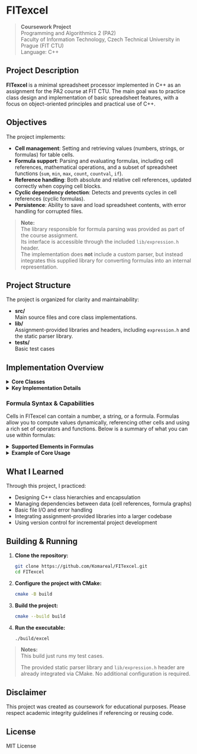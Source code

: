 # FITexcel

> **Coursework Project**  
> Programming and Algorithmics 2 (PA2)  
> Faculty of Information Technology, Czech Technical University in Prague (FIT CTU)  
> Language: C++

## Project Description

**FITexcel** is a minimal spreadsheet processor implemented in C++ as an assignment for the PA2 course at FIT CTU. The main goal was to practice class design and implementation of basic spreadsheet features, with a focus on object-oriented principles and practical use of C++.

## Objectives

The project implements:

- **Cell management**: Setting and retrieving values (numbers, strings, or formulas) for table cells.
- **Formula support**: Parsing and evaluating formulas, including cell references, mathematical operations, and a subset of spreadsheet functions (`sum`, `min`, `max`, `count`, `countval`, `if`).
- **Reference handling**: Both absolute and relative cell references, updated correctly when copying cell blocks.
- **Cyclic dependency detection**: Detects and prevents cycles in cell references (cyclic formulas).
- **Persistence**: Ability to save and load spreadsheet contents, with error handling for corrupted files.

> **Note:**  
> The library responsible for formula parsing was provided as part of the course assignment.  
> Its interface is accessible through the included `lib/expression.h` header.  
> The implementation does **not** include a custom parser, but instead integrates this supplied library for converting formulas into an internal representation.

## Project Structure

The project is organized for clarity and maintainability:

- **src/**  
  Main source files and core class implementations.
- **lib/**  
  Assignment-provided libraries and headers, including `expression.h` and the static parser library.
- **tests/**  
  Basic test cases

## Implementation Overview

<details>
<summary><strong>Core Classes</strong></summary>

- **CSpreadsheet**  
  The main interface and data holder for the spreadsheet.   
  - Stores all cell data 
  - Provides methods to set, erase, copy, and retrieve cell values.
  - Handles spreadsheet persistence (`save`/`load` with checksums and custom text format).
  - Manages dependency tracking and triggers for value recalculation.

- **CCell**  
  Represents a single cell (number, string, or formula).
  - Stores the formula as a parsed AST (via provided parser).
  - Caches its computed value for efficiency and tracks when recalculation is needed.
  - Holds a reference manager for dependency tracking (`CRefManager`), and its own cycle detection state.
  - Exposes methods for value computation and copying.

- **CPos**  
  Abstraction of a cell’s location (column/row) with support for absolute and relative references.
  - Provides parsing, validation, and conversion (e.g., from `A1`/`$B$2` into indices).

- **CRefManager**  
  Internal utility to manage all references a cell holds to other cells.
  - Handles reference updates for relative/absolute addressing.
  - Supports moving references during range copy operations.

- **CExpressionBuilder (CBuilder)**  
  Implements the interface for the provided parser library.
  - Builds the AST for formulas, mapping parsed tokens to node objects.
  - Supports all implemented spreadsheet functions and operators.

- **CValue**  
  A variant type representing a cell’s evaluated value (number, string, or undefined).
  - Used throughout for value passing, comparison, and checks.

- **AST Node Classes (e.g., AASTNode, CASTValNode, CASTBinaryNode, etc.)**  
  - Internal hierarchy for the parsed formula AST.
  - Each type of operation or value (literal, reference, function call, binary/unary op) is a separate node class.
  - Used for efficient and recursive evaluation of formulas.

</details>

<details>
<summary><strong>Key Implementation Details</strong></summary>

- **Formula Parsing & Evaluation**  
  Formulas are parsed using a provided external library. When a formula is entered, it’s converted into an AST via the builder, enabling fast reevaluation on cell changes.

- **Dependency Management & Cycle Detection**  
  When cells refer to each other (directly or transitively), dependencies are tracked to ensure updates propagate correctly. The implementation actively detects cyclic dependencies—if a formula would introduce a cycle, the update is rejected, preventing infinite recursion.

- **Persistence & Error Handling**  
  The spreadsheet can be saved to and loaded from a custom text format. Each save includes a checksum to detect file corruption, and the load method validates this before reconstructing the spreadsheet. Robust error handling ensures that invalid or corrupt files do not crash the program.

- **Cell Reference Handling**  
  Both absolute and relative references are supported, and are updated dynamically when copying or filling cell ranges. The CPos utility parses, validates, and manipulates reference strings, supporting features like mixed reference types and range selection.

- **Performance Considerations**  
  Each cell caches its computed value and tracks when it was last valid. This avoids unnecessary recomputation and ensures that recalculation only occurs when dependencies change. The use of the AST structure, efficient hashing, and run-counters further optimizes performance for bulk operations.

</details>

### Formula Syntax & Capabilities

Cells in FITexcel can contain a number, a string, or a formula. Formulas allow you to compute values dynamically, referencing other cells and using a rich set of operators and functions. Below is a summary of what you can use within formulas:

<details>
<summary><strong>Supported Elements in Formulas</strong></summary>

- **Numeric Literals**  
  - Whole or decimal numbers, optionally in scientific notation.  
    *Examples:* `15`, `2.54`, `1e+8`, `1.23e-10`

- **String Literals**  
  - Text enclosed in double quotes. To include a quote inside a string, double it (`""`).  
    *Examples:* `"Hello"`, `"She said ""Hi"""`  
    - Strings may contain any character, including newlines.

- **Cell References**  
  - Standard spreadsheet notation: column (letters) + row (number).  
    *Examples:* `A7`, `ZXCV789456`  
    - **Case-insensitive** for columns.
    - **Absolute/Relative References:**  
      - Prefix column/row with `$` to make it absolute.  
      - E.g.: `A5`, `$A5`, `A$5`, `$A$5`
    - When formulas are copied, relative parts will adjust automatically.

- **Cell Ranges**  
  - Define a rectangle of cells with a colon (`:`) between top-left and bottom-right cell references.  
    *Examples:* `A5:X17`, `A$7:$X29`, `A7:$X$29`

- **Functions**  
  - The following spreadsheet functions are implemented:
    - `sum(range)` — Sum all numeric values in the range.
    - `count(range)` — Count all defined (non-empty) cells in the range.
    - `min(range)` — Minimum numeric value in the range.
    - `max(range)` — Maximum numeric value in the range.
    - `countval(value, range)` — Count cells in range equal to `value`.
    - `if(cond, ifTrue, ifFalse)` — If `cond` is a nonzero number, returns `ifTrue`; if zero, returns `ifFalse`; if `cond` is undefined or a string, result is undefined.

- **Parentheses**  
  - Use `()` to group sub-expressions and control evaluation order.

- **Operators**  
  - **Arithmetic:**  
    - `^` (power, left associative)
    - `*` (multiply, left associative)
    - `/` (divide, left associative)
    - `+` (add or concatenate, left associative)
    - `-` (subtract, left associative)
  - **Unary Minus:**  
    - `-` (change sign, right associative; only for numbers)
  - **Relational:**  
    - `<`, `<=`, `>`, `>=`, `=`, `<>`  
    - Return `1` (true) or `0` (false).  
    - Only valid for two numbers or two strings; other combinations yield undefined.

- **Operator Precedence (from highest to lowest):**
    1. Function calls
    2. Power (`^`)
    3. Unary minus (`-`)
    4. Multiplication and division (`*`, `/`)
    5. Addition/subtraction (`+`, `-`)
    6. Relational (`<`, `<=`, `>`, `>=`)
    7. Equality/inequality (`=`, `<>`)

- **Notes:**
  - Division by zero results in an undefined value.
  - Comparisons between different types (e.g., string vs number) are undefined.
  - String concatenation is possible with `+`.
  - All cell references (including in ranges) can be absolute, relative, or mixed.

</details>

<details>
<summary><strong>Example of Core Usage</strong></summary>

```cpp
CSpreadsheet sheet;
sheet.setCell(CPos("A1"), "42");
sheet.setCell(CPos("B1"), "=A1+8");
auto val = sheet.getValue(CPos("B1")); // Yields 50
```
</details>

## What I Learned

Through this project, I practiced:

- Designing C++ class hierarchies and encapsulation
- Managing dependencies between data (cell references, formula graphs)
- Basic file I/O and error handling
- Integrating assignment-provided libraries into a larger codebase
- Using version control for incremental project development

## Building & Running

1. **Clone the repository:**
   ```sh
   git clone https://github.com/Komareal/FITexcel.git
   cd FITexcel
   ```

2. **Configure the project with CMake:**
   ```sh
   cmake -B build
   ```

3. **Build the project:**
   ```sh
   cmake --build build
   ```

4. **Run the executable:**
   ```sh
   ./build/excel
   ```

> **Notes:**  
> This build just runs my test cases.
> 
> 
> The provided static parser library and `lib/expression.h` header are already integrated via CMake. No additional configuration is required.

## Disclaimer

This project was created as coursework for educational purposes. Please respect academic integrity guidelines if referencing or reusing code.

## License

MIT License
